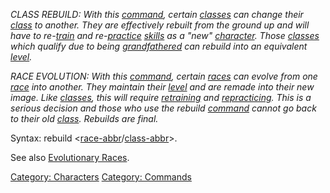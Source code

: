 *CLASS REBUILD: With this [command](:Category:_Commands "wikilink"),
certain [classes](:Category:_Classes "wikilink") can change their
[class](:Category:_Classes "wikilink") to another. They are effectively
rebuilt from the ground up and will have to re-[train](Train "wikilink")
and re-[practice](Practice "wikilink")
[skills](:Category:_Skills_And_Spells "wikilink") as a "new"
[character](:Category:_Characters "wikilink"). Those
[classes](:Category:_Classes "wikilink") which qualify due to being
[grandfathered](:Category:_Grandfathered_Classes "wikilink") can rebuild
into an equivalent [level](Level "wikilink").*

*RACE EVOLUTION: With this [command](:Category:_Commands "wikilink"),
certain [races](:Category:_Races "wikilink") can evolve from one
[race](:Category:_Races "wikilink") into another. They maintain their
[level](Level "wikilink") and are remade into their new image. Like
[classes](:Category:_Classes "wikilink"), this will require
[retraining](Train "wikilink") and [repracticing](Practice "wikilink").
This is a serious decision and those who use the rebuild
[command](:Category:_Commands "wikilink") cannot go back to their old
[class](:Category:_Classes "wikilink"). Rebuilds are final.*

Syntax: rebuild <password>
\<[race-abbr](:Category:_Races "wikilink")/[class-abbr](:Category:_Classes "wikilink")\>.

See also [Evolutionary Races](:Category:_Evolutionary_Races "wikilink").

[Category: Characters](Category:_Characters "wikilink") [Category:
Commands](Category:_Commands "wikilink")

